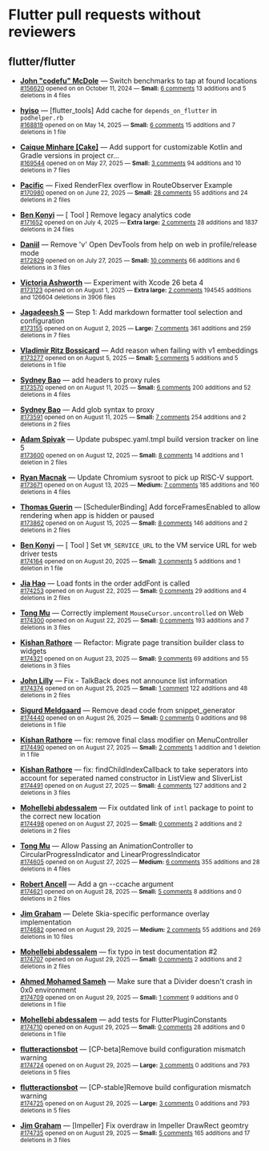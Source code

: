 # Flutter pull requests without reviewers

## flutter/flutter

* **[John "codefu" McDole](https://github.com/jtmcdole)** &mdash; Switch benchmarks to tap at found locations<br />
  <sub>[#156620](https://github.com/flutter/flutter/pull/156620) opened on on October 11, 2024 &mdash; **Small:** [6 comments](https://github.com/flutter/flutter/pull/156620) 13 additions and 5 deletions in 4 files</sub><br />

* **[hyiso](https://github.com/hyiso)** &mdash; [flutter_tools] Add cache for `depends_on_flutter` in `podhelper.rb`<br />
  <sub>[#168819](https://github.com/flutter/flutter/pull/168819) opened on on May 14, 2025 &mdash; **Small:** [6 comments](https://github.com/flutter/flutter/pull/168819) 15 additions and 7 deletions in 1 file</sub><br />

* **[Caique Minhare [Cake]](https://github.com/ca-ke)** &mdash; Add support for customizable Kotlin and Gradle versions in project cr…<br />
  <sub>[#169544](https://github.com/flutter/flutter/pull/169544) opened on on May 27, 2025 &mdash; **Small:** [3 comments](https://github.com/flutter/flutter/pull/169544) 94 additions and 10 deletions in 7 files</sub><br />

* **[Pacific](https://github.com/prash4931)** &mdash; Fixed RenderFlex overflow in RouteObserver Example<br />
  <sub>[#170980](https://github.com/flutter/flutter/pull/170980) opened on on June 22, 2025 &mdash; **Small:** [28 comments](https://github.com/flutter/flutter/pull/170980) 55 additions and 24 deletions in 2 files</sub><br />

* **[Ben Konyi](https://github.com/bkonyi)** &mdash; [ Tool ] Remove legacy analytics code<br />
  <sub>[#171652](https://github.com/flutter/flutter/pull/171652) opened on on July 4, 2025 &mdash; **Extra large:** [2 comments](https://github.com/flutter/flutter/pull/171652) 28 additions and 1837 deletions in 24 files</sub><br />

* **[Daniil](https://github.com/danwirele)** &mdash; Remove 'v' Open DevTools from help on web in profile/release mode<br />
  <sub>[#172829](https://github.com/flutter/flutter/pull/172829) opened on on July 27, 2025 &mdash; **Small:** [10 comments](https://github.com/flutter/flutter/pull/172829) 66 additions and 6 deletions in 3 files</sub><br />

* **[Victoria Ashworth](https://github.com/vashworth)** &mdash; Experiment with Xcode 26 beta 4<br />
  <sub>[#173123](https://github.com/flutter/flutter/pull/173123) opened on on August 1, 2025 &mdash; **Extra large:** [2 comments](https://github.com/flutter/flutter/pull/173123) 194545 additions and 126604 deletions in 3906 files</sub><br />

* **[Jagadeesh S](https://github.com/jagadeesh8682)** &mdash; Step 1: Add markdown formatter tool selection and configuration<br />
  <sub>[#173155](https://github.com/flutter/flutter/pull/173155) opened on on August 2, 2025 &mdash; **Large:** [7 comments](https://github.com/flutter/flutter/pull/173155) 361 additions and 259 deletions in 7 files</sub><br />

* **[Vladimir Ritz Bossicard](https://github.com/vbossica)** &mdash; Add reason when failing with v1 embeddings<br />
  <sub>[#173277](https://github.com/flutter/flutter/pull/173277) opened on on August 5, 2025 &mdash; **Small:** [5 comments](https://github.com/flutter/flutter/pull/173277) 5 additions and 5 deletions in 1 file</sub><br />

* **[Sydney Bao](https://github.com/SydneyBao)** &mdash; add headers to proxy rules<br />
  <sub>[#173570](https://github.com/flutter/flutter/pull/173570) opened on on August 11, 2025 &mdash; **Small:** [6 comments](https://github.com/flutter/flutter/pull/173570) 200 additions and 52 deletions in 4 files</sub><br />

* **[Sydney Bao](https://github.com/SydneyBao)** &mdash; Add glob syntax to proxy<br />
  <sub>[#173591](https://github.com/flutter/flutter/pull/173591) opened on on August 11, 2025 &mdash; **Small:** [7 comments](https://github.com/flutter/flutter/pull/173591) 254 additions and 2 deletions in 2 files</sub><br />

* **[Adam Spivak](https://github.com/Spivak-adam)** &mdash; Update pubspec.yaml.tmpl build version tracker on line 5<br />
  <sub>[#173600](https://github.com/flutter/flutter/pull/173600) opened on on August 12, 2025 &mdash; **Small:** [8 comments](https://github.com/flutter/flutter/pull/173600) 14 additions and 1 deletion in 2 files</sub><br />

* **[Ryan Macnak](https://github.com/rmacnak-google)** &mdash; Update Chromium sysroot to pick up RISC-V support.<br />
  <sub>[#173671](https://github.com/flutter/flutter/pull/173671) opened on on August 13, 2025 &mdash; **Medium:** [7 comments](https://github.com/flutter/flutter/pull/173671) 185 additions and 160 deletions in 4 files</sub><br />

* **[Thomas Guerin](https://github.com/tguerin)** &mdash; [SchedulerBinding] Add forceFramesEnabled to allow rendering when app is hidden or paused<br />
  <sub>[#173862](https://github.com/flutter/flutter/pull/173862) opened on on August 15, 2025 &mdash; **Small:** [8 comments](https://github.com/flutter/flutter/pull/173862) 146 additions and 2 deletions in 2 files</sub><br />

* **[Ben Konyi](https://github.com/bkonyi)** &mdash; [ Tool ] Set `VM_SERVICE_URL` to the VM service URL for web driver tests<br />
  <sub>[#174164](https://github.com/flutter/flutter/pull/174164) opened on on August 20, 2025 &mdash; **Small:** [3 comments](https://github.com/flutter/flutter/pull/174164) 5 additions and 1 deletion in 1 file</sub><br />

* **[Jia Hao](https://github.com/jiahaog)** &mdash; Load fonts in the order addFont is called<br />
  <sub>[#174253](https://github.com/flutter/flutter/pull/174253) opened on on August 22, 2025 &mdash; **Small:** [0 comments](https://github.com/flutter/flutter/pull/174253) 29 additions and 4 deletions in 2 files</sub><br />

* **[Tong Mu](https://github.com/dkwingsmt)** &mdash; Correctly implement `MouseCursor.uncontrolled` on Web<br />
  <sub>[#174300](https://github.com/flutter/flutter/pull/174300) opened on on August 22, 2025 &mdash; **Small:** [0 comments](https://github.com/flutter/flutter/pull/174300) 193 additions and 7 deletions in 3 files</sub><br />

* **[Kishan Rathore](https://github.com/rkishan516)** &mdash; Refactor: Migrate page transition builder class to widgets<br />
  <sub>[#174321](https://github.com/flutter/flutter/pull/174321) opened on on August 23, 2025 &mdash; **Small:** [9 comments](https://github.com/flutter/flutter/pull/174321) 69 additions and 55 deletions in 3 files</sub><br />

* **[John Lilly](https://github.com/jwlilly)** &mdash; Fix - TalkBack does not announce list information<br />
  <sub>[#174374](https://github.com/flutter/flutter/pull/174374) opened on on August 25, 2025 &mdash; **Small:** [1 comment](https://github.com/flutter/flutter/pull/174374) 122 additions and 48 deletions in 2 files</sub><br />

* **[Sigurd Meldgaard](https://github.com/sigurdm)** &mdash; Remove dead code from snippet_generator<br />
  <sub>[#174440](https://github.com/flutter/flutter/pull/174440) opened on on August 26, 2025 &mdash; **Small:** [0 comments](https://github.com/flutter/flutter/pull/174440) 0 additions and 98 deletions in 1 file</sub><br />

* **[Kishan Rathore](https://github.com/rkishan516)** &mdash; fix: remove final class modifier on MenuController<br />
  <sub>[#174490](https://github.com/flutter/flutter/pull/174490) opened on on August 27, 2025 &mdash; **Small:** [2 comments](https://github.com/flutter/flutter/pull/174490) 1 addition and 1 deletion in 1 file</sub><br />

* **[Kishan Rathore](https://github.com/rkishan516)** &mdash; fix: findChildIndexCallback to take seperators into account for seperated named constructor in ListView and SliverList<br />
  <sub>[#174491](https://github.com/flutter/flutter/pull/174491) opened on on August 27, 2025 &mdash; **Small:** [4 comments](https://github.com/flutter/flutter/pull/174491) 127 additions and 2 deletions in 3 files</sub><br />

* **[Mohellebi abdessalem](https://github.com/AbdeMohlbi)** &mdash; Fix outdated link of `intl` package to point to the correct new location <br />
  <sub>[#174498](https://github.com/flutter/flutter/pull/174498) opened on on August 27, 2025 &mdash; **Small:** [0 comments](https://github.com/flutter/flutter/pull/174498) 2 additions and 2 deletions in 2 files</sub><br />

* **[Tong Mu](https://github.com/dkwingsmt)** &mdash; Allow Passing an AnimationController to CircularProgressIndicator and LinearProgressIndicator<br />
  <sub>[#174605](https://github.com/flutter/flutter/pull/174605) opened on on August 27, 2025 &mdash; **Medium:** [6 comments](https://github.com/flutter/flutter/pull/174605) 355 additions and 28 deletions in 4 files</sub><br />

* **[Robert Ancell](https://github.com/robert-ancell)** &mdash; Add a gn --ccache argument<br />
  <sub>[#174621](https://github.com/flutter/flutter/pull/174621) opened on on August 28, 2025 &mdash; **Small:** [5 comments](https://github.com/flutter/flutter/pull/174621) 8 additions and 0 deletions in 2 files</sub><br />

* **[Jim Graham](https://github.com/flar)** &mdash; Delete Skia-specific performance overlay implementation<br />
  <sub>[#174682](https://github.com/flutter/flutter/pull/174682) opened on on August 29, 2025 &mdash; **Medium:** [2 comments](https://github.com/flutter/flutter/pull/174682) 55 additions and 269 deletions in 10 files</sub><br />

* **[Mohellebi abdessalem](https://github.com/AbdeMohlbi)** &mdash; fix typo in test documentation #2<br />
  <sub>[#174707](https://github.com/flutter/flutter/pull/174707) opened on on August 29, 2025 &mdash; **Small:** [0 comments](https://github.com/flutter/flutter/pull/174707) 2 additions and 2 deletions in 2 files</sub><br />

* **[Ahmed Mohamed Sameh](https://github.com/ahmedsameha1)** &mdash; Make sure that a Divider doesn't crash in 0x0 environment<br />
  <sub>[#174709](https://github.com/flutter/flutter/pull/174709) opened on on August 29, 2025 &mdash; **Small:** [1 comment](https://github.com/flutter/flutter/pull/174709) 9 additions and 0 deletions in 1 file</sub><br />

* **[Mohellebi abdessalem](https://github.com/AbdeMohlbi)** &mdash; add tests for FlutterPluginConstants<br />
  <sub>[#174710](https://github.com/flutter/flutter/pull/174710) opened on on August 29, 2025 &mdash; **Small:** [0 comments](https://github.com/flutter/flutter/pull/174710) 28 additions and 0 deletions in 1 file</sub><br />

* **[flutteractionsbot](https://github.com/flutteractionsbot)** &mdash; [CP-beta]Remove build configuration mismatch warning<br />
  <sub>[#174724](https://github.com/flutter/flutter/pull/174724) opened on on August 29, 2025 &mdash; **Large:** [3 comments](https://github.com/flutter/flutter/pull/174724) 0 additions and 793 deletions in 5 files</sub><br />

* **[flutteractionsbot](https://github.com/flutteractionsbot)** &mdash; [CP-stable]Remove build configuration mismatch warning<br />
  <sub>[#174725](https://github.com/flutter/flutter/pull/174725) opened on on August 29, 2025 &mdash; **Large:** [3 comments](https://github.com/flutter/flutter/pull/174725) 0 additions and 793 deletions in 5 files</sub><br />

* **[Jim Graham](https://github.com/flar)** &mdash; [Impeller] Fix overdraw in Impeller DrawRect geomtry<br />
  <sub>[#174735](https://github.com/flutter/flutter/pull/174735) opened on on August 29, 2025 &mdash; **Small:** [5 comments](https://github.com/flutter/flutter/pull/174735) 165 additions and 17 deletions in 3 files</sub><br />

